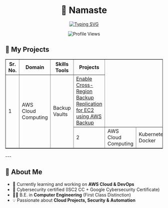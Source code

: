 <h1 align="center">👋 Namaste</h1>

<p align="center">
  <a href="https://git.io/typing-svg">
    <img src="https://readme-typing-svg.demolab.com?font=Iceland&size=45&pause=1000&color=F75407&center=true&vCenter=true&width=1000&height=60&lines=I+am+AWS+Cloud+and+DevOps+Engineer!" alt="Typing SVG" />
  </a>
</p>

<p align="center">
  <img src="https://komarev.com/ghpvc/?username=koustubhjuvekar&label=Profile%20Views&color=0e75b6&style=flat" alt="Profile Views" />
</p>

## 📑 My Projects

<table border="1">
  <tr>
    <th>Sr. No.</th>
    <th>Domain</th>
    <th>Skills Tools</th>
    <th>Projects</th>
  </tr>
  <tr>
    <td rowspan="2">1</td>   <!-- 👈 yaha rowspan -->
    <td rowspan="2">AWS Cloud Computing</td>
    <td rowspan="2">Backup Vaults</td>
    <td><a href="[#]https://github.com/koustubhjuvekar/My-Projects/tree/d77d8dc30f6f315d006c1905d5e9dd41f419c6aa/Project%20-%201">Enable Cross-Region Backup Replication for EC2 using AWS Backup</a></td>
  </tr>
  <tr>
    <td rowspan="1">2</td> 
    <td rowspan="1">AWS Cloud Computing</td>
    <td>Kubernetes, Docker</td>
    <td>DevOps Monitoring Setup</td>
  </tr>
</table>
---


## 🚀 About Me  
- 🌱 Currently learning and working on **AWS Cloud & DevOps**  
- 🔐 Cybersecurity certified (ISC2 CC + Google Cybersecurity Certificate)  
- 👨‍🎓 B.E. in **Computer Engineering** (First Class Distinction)  
- 💡 Passionate about **Cloud Projects, Security & Automation**  
